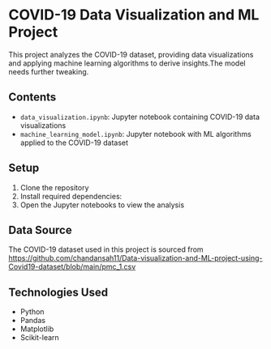 # COVID-19 Data Visualization and ML Project

This project analyzes the COVID-19 dataset, providing data visualizations and applying machine learning algorithms to derive insights.The model needs further tweaking.

## Contents

- `data_visualization.ipynb`: Jupyter notebook containing COVID-19 data visualizations
- `machine_learning_model.ipynb`: Jupyter notebook with ML algorithms applied to the COVID-19 dataset

## Setup

1. Clone the repository
2. Install required dependencies:
3. Open the Jupyter notebooks to view the analysis

## Data Source

The COVID-19 dataset used in this project is sourced from https://github.com/chandansah11/Data-visualization-and-ML-project-using-Covid19-dataset/blob/main/pmc_1.csv

## Technologies Used

- Python
- Pandas
- Matplotlib
- Scikit-learn
